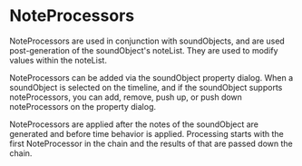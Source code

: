 NoteProcessors 
==============

NoteProcessors are used in conjunction with soundObjects, and are used
post-generation of the soundObject's noteList. They are used to modify
values within the noteList.

NoteProcessors can be added via the soundObject property dialog. When a
soundObject is selected on the timeline, and if the soundObject supports
noteProcessors, you can add, remove, push up, or push down
noteProcessors on the property dialog.

NoteProcessors are applied after the notes of the soundObject are
generated and before time behavior is applied. Processing starts with
the first NoteProcessor in the chain and the results of that are passed
down the chain.


